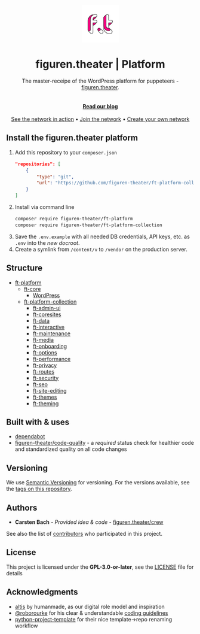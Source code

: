 <!-- PROJECT LOGO -->
<br />
<div align="center">
  <a href="https://github.com/figuren-theater/ft-platform">
    <img src="https://raw.githubusercontent.com/figuren-theater/logos/main/favicon.png" alt="figuren.theater Logo" width="100" height="100">
  </a>

  <h1 align="center">figuren.theater | Platform</h1>

  <p align="center">
    The master-receipe of the WordPress platform for puppeteers - <a href="https://figuren.theater">figuren.theater</a>.
    <br /><br /><br />
    <a href="https://meta.figuren.theater/blog"><strong>Read our blog</strong></a>
    <br />
    <br />
    <a href="https://figuren.theater">See the network in action</a>
    •
    <a href="https://mein.figuren.theater">Join the network</a>
    •
    <a href="https://websites.fuer.figuren.theater">Create your own network</a>
  </p>
</div>


## Install the figuren.theater platform

1. Add this repository to your `composer.json`
    ```json
    "repositories": [
        {
            "type": "git",
            "url": "https://github.com/figuren-theater/ft-platform-collection"
        }
    ]
    ```
2. Install via command line
    ```sh
    composer require figuren-theater/ft-platform
    composer require figuren-theater/ft-platform-collection
    ```
3. Save the `.env.example` with all needed DB credentials, API keys, etc. as `.env` into the *new docroot*.
4. Create a symlink from `/content/v` to `/vendor` on the production server.

## Structure
- [ft-platform](https://github.com/figuren-theater/ft-platform/)
    - [ft-core](https://github.com/figuren-theater/ft-core/)
        - [WordPress](https://www.wordpress.org/)
    - [ft-platform-collection](https://github.com/figuren-theater/ft-platform-collection/)
        - [ft-admin-ui](https://github.com/figuren-theater/ft-admin-ui)
        - [ft-coresites](https://github.com/figuren-theater/ft-coresites)
        - [ft-data](https://github.com/figuren-theater/ft-data)
        - [ft-interactive](https://github.com/figuren-theater/ft-interactive)
        - [ft-maintenance](https://github.com/figuren-theater/ft-maintenance)
        - [ft-media](https://github.com/figuren-theater/ft-media)
        - [ft-onboarding](https://github.com/figuren-theater/ft-onboarding)
        - [ft-options](https://github.com/figuren-theater/ft-options)
        - [ft-performance](https://github.com/figuren-theater/ft-performance)
        - [ft-privacy](https://github.com/figuren-theater/ft-privacy)
        - [ft-routes](https://github.com/figuren-theater/ft-routes)
        - [ft-security](https://github.com/figuren-theater/ft-security)
        - [ft-seo](https://github.com/figuren-theater/ft-seo)
        - [ft-site-editing](https://github.com/figuren-theater/ft-site-editing)
        - [ft-themes](https://github.com/figuren-theater/ft-themes)
        - [ft-theming](https://github.com/figuren-theater/ft-theming)


## Built with & uses

  - [dependabot](/.github/dependabot.yml)
  - [figuren-theater/code-quality](https://github.com/figuren-theater/code-quality/) - a *required* status check for healthier code and standardized quality on all code changes

## Versioning

We use [Semantic Versioning](http://semver.org/) for versioning. For the versions
available, see the [tags on this repository](/tags).

## Authors

  - **Carsten Bach** - *Provided idea & code* - [figuren.theater/crew](https://figuren.theater/crew/)

See also the list of [contributors](/contributors)
who participated in this project.

## License

This project is licensed under the **GPL-3.0-or-later**, see the [LICENSE](LICENSE) file for
details

## Acknowledgments

  - [altis](https://github.com/search?q=org%3Ahumanmade+altis) by humanmade, as our digital role model and inspiration
  - [@roborourke](https://github.com/roborourke) for his clear & understandable [coding guidelines](https://docs.altis-dxp.com/guides/code-review/standards/)
  - [python-project-template](https://github.com/rochacbruno/python-project-template) for their nice template->repo renaming workflow
